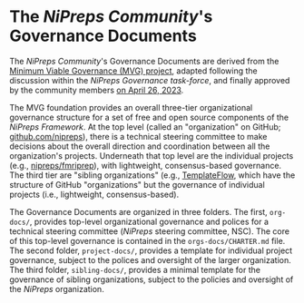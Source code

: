# The *NiPreps Community*'s Governance Documents

The *NiPreps Community*'s Governance Documents are derived from the [Minimum Viable Governance (MVG) project](https://github.com/github/MVG), adapted following the discussion within the *NiPreps Governance task-force*, and finally approved by the community members [on April 26, 2023](https://github.com/orgs/nipreps/discussions/32#discussion-5128378).

The MVG foundation provides an overall three-tier organizational governance structure for a set of free and open source components of the *NiPreps Framework*.
At the top level (called an "organization" on GitHub; [github.com/nipreps](https://github.com/nipreps/)), there is a technical steering committee to make decisions about the overall direction and coordination between all the organization's projects.
Underneath that top level are the individual projects (e.g., [nipreps/fmriprep](https://github.com/nipreps/fmriprep)), with lightweight, consensus-based governance.
The third tier are "sibling organizations" (e.g., [TemplateFlow](https://github.com/templateflow/), which have the structure of GitHub "organizations" but the governance of individual projects (i.e., lightweight, consensus-based).

The Governance Documents are organized in three folders. The first, `org-docs/`, provides top-level organizational governance and polices for a technical steering committee (*NiPreps* steering committee, NSC). The core of this top-level governance is contained in the `orgs-docs/CHARTER.md` file.
The second folder, `project-docs/`, provides a template for individual project governance, subject to the polices and oversight of the larger organization.
The third folder, `sibling-docs/`, provides a minimal template for the governance of sibling organizations, subject to the policies and oversight of the *NiPreps* organization.
